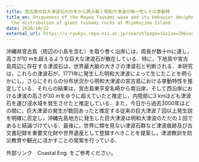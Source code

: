 ```yaml
---
title: 宮古島の巨大津波石の分布から読み解く明和大津波の唯一性とその挙動特
title_en: Uniqueness of the Maywa Tsunami wave and its behavior deciphered from
  the distribution of giant tsunami rocks at Miyakojima Island
date: 2020/10/22
external_url: https://u-ryukyu.repo.nii.ac.jp/search?page=1&size=20&sort=-createdate&search_type=2&q=1657698443681&timestamp=1658722077.3386552
---
```

沖縄県宮古島（周辺の小島を含む）を取り巻く沿岸には，周長が数十mに達し，高さが10 mを超えるような巨大な津波石が散在している．特に，下地島や宮古島周辺に存在する津波石は，世界最大級の大きさの津波石と判断される．本研究は，これらの津波石が，1771年に発生した明和大津波によって生じたことを明らかにし，さらにそれらの分布状況から明和大津波の宮古島における挙動特性を推定している．それらの結果は，宮古島東平安名崎から南沿岸，そして西沿岸における津波の高さが30 mをゆうに超えていたと推定し，内陸部に3 kmほども津波石を運び浸水域を発生させたと推定している．また，今日から過去3000年ほどの間に，巨大津波の発生が数回あったと推定する従来の巨大津波７回以上発生説を明確に否定し，沖縄先島地方に発生した巨大津波は明和大津波のただの１回であると結論づけている．最後に，世界に類を見ない津波石群など津波痕跡及び古文書記録を重要文化財や世界遺産として登録すべきことを提案し，津波教訓を防災教育や観光に活かすことの発案を行っている．

外部リンク　Coastal Eng. をご参考ください。